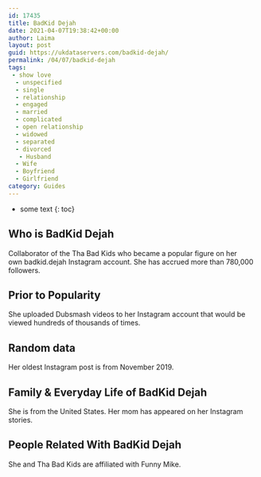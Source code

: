 ```yaml
---
id: 17435
title: BadKid Dejah
date: 2021-04-07T19:38:42+00:00
author: Laima
layout: post
guid: https://ukdataservers.com/badkid-dejah/
permalink: /04/07/badkid-dejah
tags:
 - show love
  - unspecified
  - single
  - relationship
  - engaged
  - married
  - complicated
  - open relationship
  - widowed
  - separated
  - divorced
   - Husband
  - Wife
  - Boyfriend
  - Girlfriend
category: Guides
---
```


* some text
{: toc}


## Who is BadKid Dejah
                  
                  
                  
Collaborator of the Tha Bad Kids who became a popular figure on her own badkid.dejah Instagram account. She has accrued more than 780,000 followers.
                  
              
            
              
            
                
                
                
## Prior to Popularity
                  
                  
                  
She uploaded Dubsmash videos to her Instagram account that would be viewed hundreds of thousands of times.
                  
              
            
              
            
                
                
                
## Random data
                  
                  
                  
Her oldest Instagram post is from November 2019.
                  
              
            
              
            
                
                
                
## Family & Everyday Life of BadKid Dejah
                  
                  
                  
She is from the United States. Her mom has appeared on her Instagram stories.
                  
              
            
              
            
                
                
                
## People Related With BadKid Dejah
                  
                  
                  
She and Tha Bad Kids are affiliated with Funny Mike.
                  
              
            
              
            
                
              
            
              
              
            
            
              
            
          
          
          